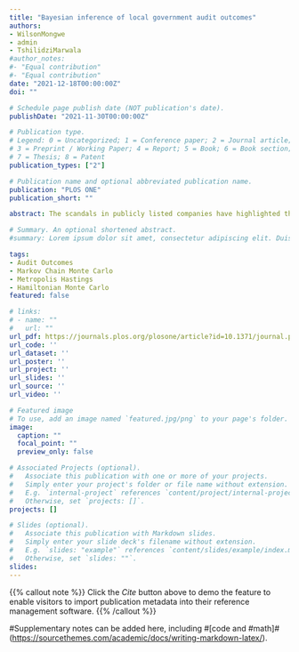 ```yaml
---
title: "Bayesian inference of local government audit outcomes"
authors: 
- WilsonMongwe
- admin
- TshilidziMarwala
#author_notes:
#- "Equal contribution"
#- "Equal contribution"
date: "2021-12-18T00:00:00Z"
doi: ""

# Schedule page publish date (NOT publication's date).
publishDate: "2021-11-30T00:00:00Z"

# Publication type.
# Legend: 0 = Uncategorized; 1 = Conference paper; 2 = Journal article;
# 3 = Preprint / Working Paper; 4 = Report; 5 = Book; 6 = Book section;
# 7 = Thesis; 8 = Patent
publication_types: ["2"]

# Publication name and optional abbreviated publication name.
publication: "PLOS ONE"
publication_short: ""

abstract: The scandals in publicly listed companies have highlighted the large losses that can result from financial statement fraud and weak corporate governance. Machine learning techniques have been applied to automatically detect financial statement fraud with great success. This work presents the first application of a Bayesian inference approach to the problem of predicting the audit outcomes of financial statements of local government entities using financial ratios. Bayesian logistic regression (BLR) with automatic relevance determination (BLR-ARD) is applied to predict audit outcomes. The benefit of using BLR-ARD, instead of BLR without ARD, is that it allows one to automatically determine which input features are the most relevant for the task at hand, which is a critical aspect to consider when designing decision support systems. This work presents the first implementation of BLR-ARD trained with Separable Shadow Hamiltonian Hybrid Monte Carlo, No-U-Turn sampler, Metropolis Adjusted Langevin Algorithm and Metropolis-Hasting algorithms. Unlike the Gibbs sampling procedure that is typically employed in sampling from ARD models, in this work we jointly sample the parameters and the hyperparameters by putting a log normal prior on the hyperparameters. The analysis also shows that the repairs and maintenance as a percentage of total assets ratio, current ratio, debt to total operating revenue, net operating surplus margin and capital cost to total operating expenditure ratio are the important features when predicting local government audit outcomes using financial ratios. These results could be of use for auditors as focusing on these ratios could potentially speed up the detection of fraudulent behaviour in municipal entities, and improve the speed and quality of the overall audit.

# Summary. An optional shortened abstract.
#summary: Lorem ipsum dolor sit amet, consectetur adipiscing elit. Duis posuere tellus ac convallis placerat. Proin #tincidunt magna sed ex sollicitudin condimentum.

tags:
- Audit Outcomes
- Markov Chain Monte Carlo
- Metropolis Hastings
- Hamiltonian Monte Carlo
featured: false

# links:
# - name: ""
#   url: ""
url_pdf: https://journals.plos.org/plosone/article?id=10.1371/journal.pone.0261245
url_code: ''
url_dataset: ''
url_poster: ''
url_project: ''
url_slides: ''
url_source: ''
url_video: ''

# Featured image
# To use, add an image named `featured.jpg/png` to your page's folder. 
image:
  caption: ""
  focal_point: ""
  preview_only: false

# Associated Projects (optional).
#   Associate this publication with one or more of your projects.
#   Simply enter your project's folder or file name without extension.
#   E.g. `internal-project` references `content/project/internal-project/index.md`.
#   Otherwise, set `projects: []`.
projects: []

# Slides (optional).
#   Associate this publication with Markdown slides.
#   Simply enter your slide deck's filename without extension.
#   E.g. `slides: "example"` references `content/slides/example/index.md`.
#   Otherwise, set `slides: ""`.
slides:
---
```


{{% callout note %}}
Click the *Cite* button above to demo the feature to enable visitors to import publication metadata into their reference management software.
{{% /callout %}}

#Supplementary notes can be added here, including #[code and #math]#(https://sourcethemes.com/academic/docs/writing-markdown-latex/).
